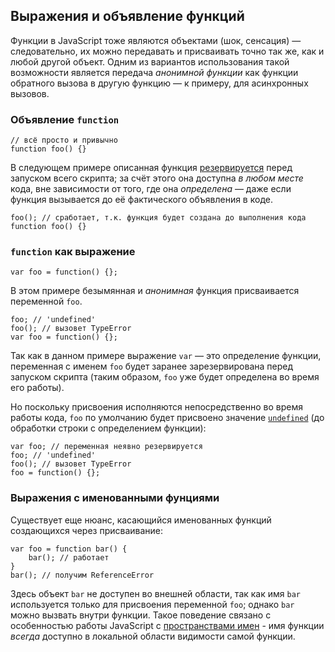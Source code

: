 ## Выражения и объявление функций

Функции в JavaScript тоже являются объектами (шок, сенсация) — следовательно, их можно передавать и присваивать точно так же, как и любой другой объект. Одним из вариантов использования такой возможности является передача *анонимной функции* как функции обратного вызова в другую функцию — к примеру, для асинхронных вызовов.

### Объявление `function`

    // всё просто и привычно
    function foo() {}

В следующем примере описанная функция [резервируется](#function.scopes) перед запуском всего скрипта; за счёт этого она доступна *в любом месте* кода, вне зависимости от того, где она *определена* — даже если функция вызывается до её фактического объявления в коде.


    foo(); // сработает, т.к. функция будет создана до выполнения кода
    function foo() {}

### `function` как выражение

    var foo = function() {};

В этом примере безымянная и *анонимная* функция присваивается переменной `foo`.

    foo; // 'undefined'
    foo(); // вызовет TypeError
    var foo = function() {};

Так как в данном примере выражение `var` — это определение функции, переменная с именем `foo` будет заранее зарезервирована перед запуском скрипта (таким образом, `foo` уже будет определена во время его работы).

Но поскольку присвоения исполняются непосредственно во время работы кода, `foo` по умолчанию будет присвоено значение [`undefined`](#core.undefined) (до обработки строки с определением функции):

    var foo; // переменная неявно резервируется
    foo; // 'undefined'
    foo(); // вызовет TypeError
    foo = function() {};

### Выражения с именованными фунциями

Существует еще нюанс, касающийся именованных функций создающихся через присваивание:

    var foo = function bar() {
        bar(); // работает
    }
    bar(); // получим ReferenceError

Здесь объект `bar` не доступен во внешней области, так как имя `bar` используется только для присвоения переменной `foo`; однако `bar` можно вызвать внутри функции. Такое поведение связано с особенностью работы JavaScript с [пространствами имен](#function.scopes) - имя функции *всегда* доступно в локальной области видимости самой функции.

